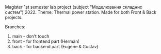 Magister 1st semester lab project (subject "Моделювання складних систем") 2022. 
Theme: Thermal power station. Made for both Front & Back projects.

Branches:
1) main - don't touch
2) front - for frontend part (Herman)
3) back - for backend part (Eugene & Gustav)
